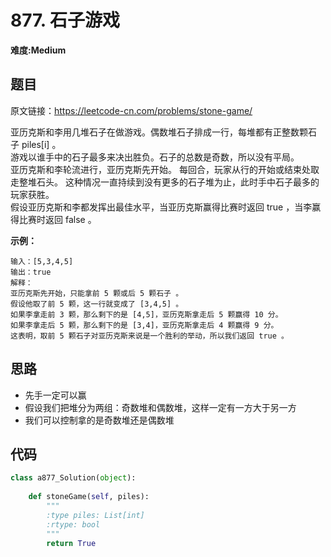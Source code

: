 # 877. 石子游戏
**难度:Medium**
## 题目
原文链接：https://leetcode-cn.com/problems/stone-game/

亚历克斯和李用几堆石子在做游戏。偶数堆石子排成一行，每堆都有正整数颗石子 piles[i] 。  
游戏以谁手中的石子最多来决出胜负。石子的总数是奇数，所以没有平局。  
亚历克斯和李轮流进行，亚历克斯先开始。 每回合，玩家从行的开始或结束处取走整堆石头。 这种情况一直持续到没有更多的石子堆为止，此时手中石子最多的玩家获胜。  
假设亚历克斯和李都发挥出最佳水平，当亚历克斯赢得比赛时返回 true ，当李赢得比赛时返回 false 。

**示例：**
```
输入：[5,3,4,5]
输出：true
解释：
亚历克斯先开始，只能拿前 5 颗或后 5 颗石子 。
假设他取了前 5 颗，这一行就变成了 [3,4,5] 。
如果李拿走前 3 颗，那么剩下的是 [4,5]，亚历克斯拿走后 5 颗赢得 10 分。
如果李拿走后 5 颗，那么剩下的是 [3,4]，亚历克斯拿走后 4 颗赢得 9 分。
这表明，取前 5 颗石子对亚历克斯来说是一个胜利的举动，所以我们返回 true 。
```

## 思路
* 先手一定可以赢
* 假设我们把堆分为两组：奇数堆和偶数堆，这样一定有一方大于另一方
* 我们可以控制拿的是奇数堆还是偶数堆

## 代码
```python
class a877_Solution(object):
    
    def stoneGame(self, piles):
        """
        :type piles: List[int]
        :rtype: bool
        """
        return True
```
